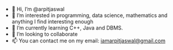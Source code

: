- 👋 Hi, I’m @arpitjaswal
- 👀 I’m interested in programming, data science, mathematics and anything I find interesting enough
- 🌱 I’m currently learning C++, Java and DBMS.
- 💞️ I’m looking to collaborate
- 📫 You can contact me on my email: iamarpitjaswal@gmail.com
